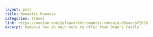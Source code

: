 ```yaml
---
layout: post
title: Romantic Romania
categories: travel
link: https://medium.com/@eleanorkh/romantic-romania-d3eaccbf2950
excerpt: Romania has so much more to offer than Bran's Castle!
---
```

